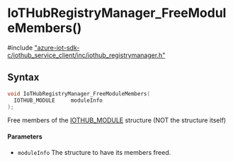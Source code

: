 # IoTHubRegistryManager_FreeModuleMembers()

\#include ["azure-iot-sdk-c/iothub_service_client/inc/iothub_registrymanager.h"](../iot-c-ref-iothub-registrymanager-h.md)  

## Syntax

```C
void IoTHubRegistryManager_FreeModuleMembers(
  IOTHUB_MODULE  	moduleInfo
);

```

Free members of the [IOTHUB_MODULE](#struct_i_o_t_h_u_b___m_o_d_u_l_e) structure (NOT the structure itself)

#### Parameters
* `moduleInfo` The structure to have its members freed.


